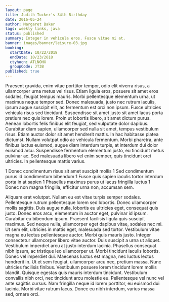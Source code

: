 ```yaml
---
layout: page
title: Judith Tucker's 34th Birthday
date: 2016-05-24
author: Margaret Baker
tags: weekly links, java
status: published
summary: Integer in vehicula eros. Fusce vitae mi at.
banner: images/banner/leisure-03.jpg
booking:
  startDate: 10/22/2018
  endDate: 10/23/2018
  ctyhocn: ATLNOHX
  groupCode: JT3B
published: true
---
```

Praesent gravida, enim vitae porttitor tempor, odio elit viverra risus, a ullamcorper urna metus vel risus. Etiam ligula eros, posuere sit amet eros sodales, feugiat tempus mauris. Morbi pellentesque elementum urna, ut maximus neque tempor sed. Donec malesuada, justo nec rutrum iaculis, ipsum augue suscipit elit, ac fermentum est orci non ipsum. Fusce ultricies vehicula risus sed tincidunt. Suspendisse sit amet justo sit amet lacus porta pretium nec quis lorem. Proin ut lobortis libero, sit amet dictum purus. Aenean lobortis felis finibus elit feugiat, sed vulputate dolor dapibus.
Curabitur diam sapien, ullamcorper sed nulla sit amet, tempus vestibulum risus. Etiam auctor dolor sit amet hendrerit mattis. In hac habitasse platea dictumst. Nullam volutpat odio ac vehicula fermentum. Morbi pharetra, ante finibus luctus euismod, augue diam interdum turpis, at interdum dui dolor euismod arcu. Suspendisse fermentum elementum justo, eu tincidunt metus pulvinar ac. Sed malesuada libero vel enim semper, quis tincidunt orci ultricies. In pellentesque mattis varius.

1 Donec condimentum risus sit amet suscipit mollis
1 Sed condimentum purus id condimentum bibendum
1 Fusce quis sapien iaculis tortor interdum porta in at sapien
1 Phasellus maximus purus ut lacus fringilla luctus
1 Donec non magna fringilla, efficitur urna non, accumsan sem.

Aliquam erat volutpat. Nullam eu est vitae turpis semper sodales. Pellentesque rutrum pellentesque lorem sed lobortis. Donec ullamcorper mollis sagittis. Duis augue nulla, lobortis eu ultricies eget, consequat quis justo. Donec eros arcu, elementum in auctor eget, pulvinar id ipsum. Curabitur eu bibendum ipsum. Praesent facilisis ligula quis suscipit maximus. Sed neque nulla, ullamcorper eget dapibus vitae, sodales nec mi. Ut sem elit, ultricies in mattis eget, malesuada sed tortor. Vestibulum vitae magna eu lectus pellentesque auctor. Morbi quis mauris justo. Integer consectetur ullamcorper libero vitae auctor.
Duis suscipit a urna ut aliquet. Vestibulum imperdiet arcu at justo interdum lacinia. Phasellus consequat nibh ipsum, ac tristique leo ullamcorper ut. Morbi tincidunt iaculis lobortis. Donec vel imperdiet dui. Maecenas luctus est magna, nec luctus lectus hendrerit in. Ut et sem feugiat, ullamcorper arcu nec, pretium massa. Nunc ultricies facilisis finibus. Vestibulum posuere lorem tincidunt lorem mollis blandit. Quisque egestas quis mauris interdum tincidunt. Vestibulum convallis nibh orci, nec tincidunt arcu molestie eu. Pellentesque vel nunc vel ante sagittis cursus. Nam fringilla neque id lorem porttitor, eu euismod dui lacinia. Morbi vitae rutrum lacus. Donec eu nibh interdum, varius massa sed, ornare orci.
